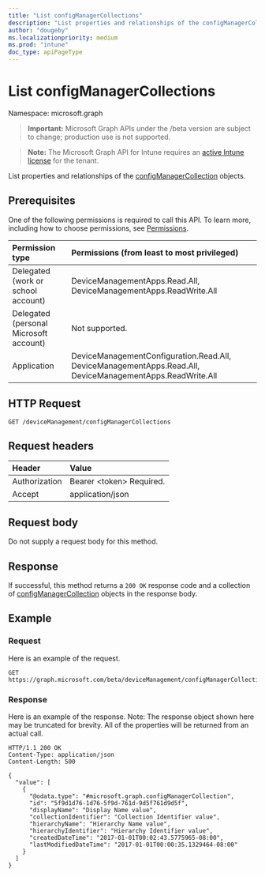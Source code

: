 ```yaml
---
title: "List configManagerCollections"
description: "List properties and relationships of the configManagerCollection objects."
author: "dougeby"
ms.localizationpriority: medium
ms.prod: "intune"
doc_type: apiPageType
---
```


# List configManagerCollections

Namespace: microsoft.graph

> **Important:** Microsoft Graph APIs under the /beta version are subject to change; production use is not supported.

> **Note:** The Microsoft Graph API for Intune requires an [active Intune license](https://go.microsoft.com/fwlink/?linkid=839381) for the tenant.

List properties and relationships of the [configManagerCollection](../resources/intune-partnerintegration-configmanagercollection.md) objects.

## Prerequisites
One of the following permissions is required to call this API. To learn more, including how to choose permissions, see [Permissions](/graph/permissions-reference).

|Permission type|Permissions (from least to most privileged)|
|:---|:---|
|Delegated (work or school account)|DeviceManagementApps.Read.All, DeviceManagementApps.ReadWrite.All|
|Delegated (personal Microsoft account)|Not supported.|
|Application|DeviceManagementConfiguration.Read.All, DeviceManagementApps.Read.All, DeviceManagementApps.ReadWrite.All|

## HTTP Request
<!-- {
  "blockType": "ignored"
}
-->
``` http
GET /deviceManagement/configManagerCollections
```

## Request headers
|Header|Value|
|:---|:---|
|Authorization|Bearer &lt;token&gt; Required.|
|Accept|application/json|

## Request body
Do not supply a request body for this method.

## Response
If successful, this method returns a `200 OK` response code and a collection of [configManagerCollection](../resources/intune-partnerintegration-configmanagercollection.md) objects in the response body.

## Example

### Request
Here is an example of the request.
``` http
GET https://graph.microsoft.com/beta/deviceManagement/configManagerCollections
```

### Response
Here is an example of the response. Note: The response object shown here may be truncated for brevity. All of the properties will be returned from an actual call.
``` http
HTTP/1.1 200 OK
Content-Type: application/json
Content-Length: 500

{
  "value": [
    {
      "@odata.type": "#microsoft.graph.configManagerCollection",
      "id": "5f9d1d76-1d76-5f9d-761d-9d5f761d9d5f",
      "displayName": "Display Name value",
      "collectionIdentifier": "Collection Identifier value",
      "hierarchyName": "Hierarchy Name value",
      "hierarchyIdentifier": "Hierarchy Identifier value",
      "createdDateTime": "2017-01-01T00:02:43.5775965-08:00",
      "lastModifiedDateTime": "2017-01-01T00:00:35.1329464-08:00"
    }
  ]
}
```



